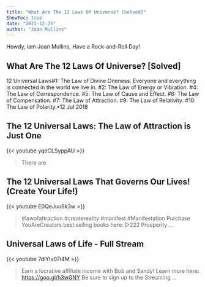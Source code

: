 ```yaml
---
title: "What Are The 12 Laws Of Universe? [Solved]"
ShowToc: true 
date: "2021-12-25"
author: "Joan Mullins" 
---
```


Howdy, iam Joan Mullins, Have a Rock-and-Roll Day!
## What Are The 12 Laws Of Universe? [Solved]
12 Universal Laws#1: The Law of Divine Oneness. Everyone and everything is connected in the world we live in. 
 #2: The Law of Energy or Vibration. 
 #4: The Law of Correspondence. 
 #5: The Law of Cause and Effect. 
 #6: The Law of Compensation. 
 #7: The Law of Attraction. 
 #9: The Law of Relativity. 
 #10: The Law of Polarity.•12 Jul 2018

## The 12 Universal Laws: The Law of Attraction is Just One
{{< youtube yqeCLSyppAU >}}
>There are 

## The 12 Universal Laws That Governs Our Lives! (Create Your Life!)
{{< youtube E0QeJuu6k3w >}}
>#lawofattraction #createreality #manifest #Manifestation Purchase YouAreCreators best selling books here: ▻222 Prosperity ...

## Universal Laws of Life - Full Stream
{{< youtube 7dlYIv07i4M >}}
>Earn a lucrative affiliate income with Bob and Sandy! Learn more here: https://goo.gl/h3wGNY Be sure to sign up to the Streaming ...

